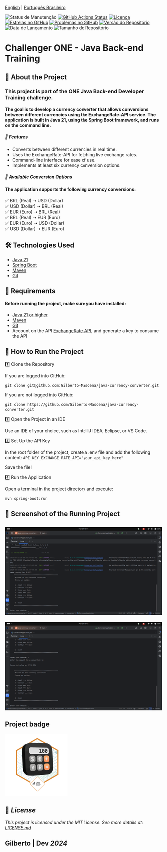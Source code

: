 
[English](https://github.com/Gilberto-Mascena/conversor-de-moedas-java/blob/main/README-en.md) |
[Português Brasileiro](https://github.com/Gilberto-Mascena/conversor-de-moedas-java/blob/main/README.md)

![Status de Manutenção](https://img.shields.io/badge/Maintained-Yes-brightgreen?style=for-the-badge)
[![GitHub Actions Status](https://img.shields.io/github/actions/workflow/status/Gilberto-Mascena/java-currency-converter/build.yml?style=for-the-badge)](https://github.com/Gilberto-Mascena/java-currency-converter/actions)
[![Licença](https://img.shields.io/github/license/Gilberto-Mascena/java-currency-converter?style=for-the-badge)](https://github.com/Gilberto-Mascena/java-currency-converter/blob/main/LICENSE.md)
[![Estrelas no GitHub](https://img.shields.io/github/stars/Gilberto-Mascena/java-currency-converter?style=for-the-badge)](https://github.com/Gilberto-Mascena/java-currency-converter/stargazers)
[![Problemas no GitHub](https://img.shields.io/github/issues/Gilberto-Mascena/java-currency-converter?style=for-the-badge)](https://github.com/Gilberto-Mascena/java-currency-converter/issues)
[![Versão do Repositório](https://img.shields.io/github/v/release/Gilberto-Mascena/java-currency-converter?include_prereleases&style=for-the-badge)](https://github.com/Gilberto-Mascena/java-currency-converter/releases)
![Data de Lançamento](https://img.shields.io/github/release-date/Gilberto-Mascena/java-currency-converter?style=for-the-badge)
![Tamanho do Repositório](https://img.shields.io/github/repo-size/Gilberto-Mascena/java-currency-converter?style=for-the-badge)

# Challenger ONE - Java Back-end Training

## 🚀 About the Project

### This project is part of the ONE Java Back-end Developer Training challenge.

#### The goal is to develop a currency converter that allows conversions between different currencies using the ExchangeRate-API service. The application is built in Java 21, using the Spring Boot framework, and runs on the command line.

##### 🔹 Features

- Converts between different currencies in real time.
- Uses the ExchangeRate-API for fetching live exchange rates.
- Command-line interface for ease of use.
- Implements at least six currency conversion options.

##### 🔹 Available Conversion Options

#### The application supports the following currency conversions:

✅ BRL (Real) ➝ USD (Dollar)\
✅ USD (Dollar) ➝ BRL (Real)\
✅ EUR (Euro) ➝ BRL (Real)\
✅ BRL (Real) ➝ EUR (Euro)\
✅ EUR (Euro) ➝ USD (Dollar)\
✅ USD (Dollar) ➝ EUR (Euro)

## 🛠️ Technologies Used


- [Java 21](https://www.oracle.com/br/java/technologies/downloads/)
- [Spring Boot](https://spring.io/projects/spring-boot)
- [Maven](https://maven.apache.org/)
- [Git](https://git-scm.com/)

## 📌 Requirements

#### Before running the project, make sure you have installed:

- [Java 21 or higher](https://www.oracle.com/br/java/technologies/downloads/)
- [Maven](https://maven.apache.org/)
- [Git](https://git-scm.com/)
- Account on the API [ExchangeRate-API](https://www.exchangerate-api.com/), and generate a key to consume the API

## 🚀 How to Run the Project

1️⃣ Clone the Repository

If you are logged into GitHub:
```
git clone git@github.com:Gilberto-Mascena/java-currency-converter.git
```
If you are not logged into GitHub:
```
git clone https://github.com/Gilberto-Mascena/java-currency-converter.git
```
2️⃣ Open the Project in an IDE

Use an IDE of your choice, such as IntelliJ IDEA, Eclipse, or VS Code.

3️⃣ Set Up the API Key

In the root folder of the project, create a .env file and add the following content: ``API_KEY_EXCHANGE_RATE_API="your_api_key_here"``

Save the file!

4️⃣ Run the Application

Open a terminal in the project directory and execute:
```
mvn spring-boot:run
```

## 📸 Screenshot of the Running Project

![img](src/main/resources/assets/starting-project.png)
----
![img](src/main/resources/assets/successful-conversion.png)

## Project badge
<img src="src/main/resources/assets/Badge-Conversor.png" alt="badge ONE" width="200">

## 📜 *License*

*This project is licensed under the MIT License. See more details at:* [_LICENSE.md_](./LICENSE.md)

## Gilberto | Dev _2024_